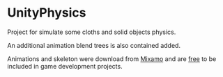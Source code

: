 # UnityPhysics
Project for simulate some cloths and solid objects physics.

An additional animation blend trees is also contained added.

Animations and skeleton were download from [Mixamo](https://www.mixamo.com/#/) and are [free](https://helpx.adobe.com/creative-cloud/faq/mixamo-faq.html) to be included in game development projects.